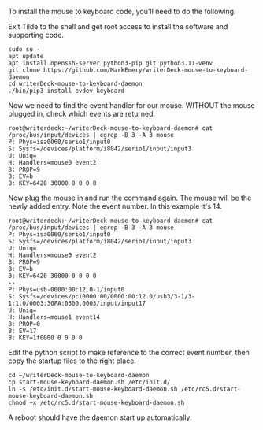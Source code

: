 To install the mouse to keyboard code, you'll need to do the following.

Exit Tilde to the shell and get root access to install the software and supporting code.

```
sudo su -
apt update
apt install openssh-server python3-pip git python3.11-venv
git clone https://github.com/MarkEmery/writerDeck-mouse-to-keyboard-daemon
cd writerDeck-mouse-to-keyboard-daemon
./bin/pip3 install evdev keyboard
```
Now we need to find the event handler for our mouse. WITHOUT the mouse plugged in, check which events are returned.

```
root@writerdeck:~/writerDeck-mouse-to-keyboard-daemon# cat /proc/bus/input/devices | egrep -B 3 -A 3 mouse
P: Phys=isa0060/serio1/input0
S: Sysfs=/devices/platform/i8042/serio1/input/input3
U: Uniq=
H: Handlers=mouse0 event2 
B: PROP=9
B: EV=b
B: KEY=6420 30000 0 0 0 0
```
Now plug the mouse in and run the command again. The mouse will be the newly added entry. Note the event number. In this example it's 14.

```
root@writerdeck:~/writerDeck-mouse-to-keyboard-daemon# cat /proc/bus/input/devices | egrep -B 3 -A 3 mouse
P: Phys=isa0060/serio1/input0
S: Sysfs=/devices/platform/i8042/serio1/input/input3
U: Uniq=
H: Handlers=mouse0 event2 
B: PROP=9
B: EV=b
B: KEY=6420 30000 0 0 0 0
--
P: Phys=usb-0000:00:12.0-1/input0
S: Sysfs=/devices/pci0000:00/0000:00:12.0/usb3/3-1/3-1:1.0/0003:30FA:0300.0003/input/input17
U: Uniq=
H: Handlers=mouse1 event14 
B: PROP=0
B: EV=17
B: KEY=1f0000 0 0 0 0
```

Edit the python script to make reference to the correct event number, then copy the startup files to the right place.

```
cd ~/writerDeck-mouse-to-keyboard-daemon
cp start-mouse-keyboard-daemon.sh /etc/init.d/
ln -s /etc/init.d/start-mouse-keyboard-daemon.sh /etc/rc5.d/start-mouse-keyboard-daemon.sh
chmod +x /etc/rc5.d/start-mouse-keyboard-daemon.sh
```

A reboot should have the daemon start up automatically.



